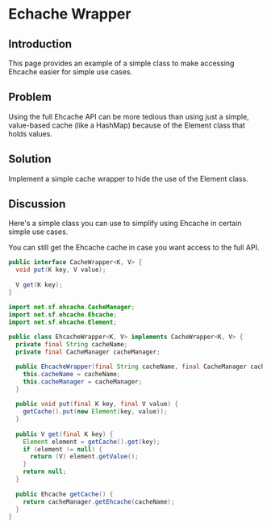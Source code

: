 ---
---
# Echache Wrapper

 

## Introduction
This page provides an example of a simple class to make accessing Ehcache easier for simple use cases.

## Problem

Using the full Ehcache API can be more tedious than using just a simple, value-based cache (like a HashMap) because of the Element class that holds values.

## Solution

Implement a simple cache wrapper to hide the use of the Element class.

## Discussion

Here's a simple class you can use to simplify using Ehcache in certain simple use cases.

You can still get the Ehcache cache in case you want access to the full API.

~~~ java
public interface CacheWrapper<K, V> {
  void put(K key, V value);
    
  V get(K key);
}
~~~

~~~ java    
import net.sf.ehcache.CacheManager;
import net.sf.ehcache.Ehcache;
import net.sf.ehcache.Element;
    
public class EhcacheWrapper<K, V> implements CacheWrapper<K, V> {
  private final String cacheName;
  private final CacheManager cacheManager;

  public EhcacheWrapper(final String cacheName, final CacheManager cacheManager) {
    this.cacheName = cacheName;
    this.cacheManager = cacheManager;
  }
    
  public void put(final K key, final V value) {
    getCache().put(new Element(key, value));
  }
    
  public V get(final K key) {
    Element element = getCache().get(key);
    if (element != null) {
      return (V) element.getValue();
    }
    return null;
  }
    
  public Ehcache getCache() {
    return cacheManager.getEhcache(cacheName);
  }
}
~~~
